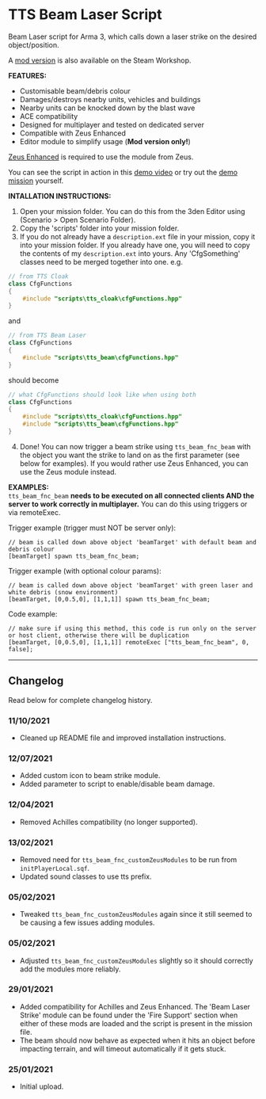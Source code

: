 # TTS Beam Laser Script
Beam Laser script for Arma 3, which calls down a laser strike on the desired object/position.

A [mod version](https://steamcommunity.com/sharedfiles/filedetails/?id=2393517275) is also available on the Steam Workshop.

**FEATURES:**
- Customisable beam/debris colour
- Damages/destroys nearby units, vehicles and buildings
- Nearby units can be knocked down by the blast wave
- ACE compatibility
- Designed for multiplayer and tested on dedicated server
- Compatible with Zeus Enhanced
- Editor module to simplify usage (**Mod version only!**)

[Zeus Enhanced](https://steamcommunity.com/sharedfiles/filedetails/?id=1779063631) is required to use the module from Zeus.

You can see the script in action in this [demo video](https://www.youtube.com/watch?v=OPNlwLIzreI) or try out the [demo mission](https://steamcommunity.com/sharedfiles/filedetails/?id=2373483475) yourself.


**INTALLATION INSTRUCTIONS:**

1. Open your mission folder. You can do this from the 3den Editor using (Scenario > Open Scenario Folder).
2. Copy the 'scripts' folder into your mission folder.
3. If you do not already have a `description.ext` file in your mission, copy it into your mission folder. If you already have one, you will need to copy the contents of my `description.ext` into yours. Any 'CfgSomething' classes need to be merged together into one.
e.g.
```cpp
// from TTS Cloak
class CfgFunctions
{
    #include "scripts\tts_cloak\cfgFunctions.hpp"
}
```
and
```cpp
// from TTS Beam Laser
class CfgFunctions
{
    #include "scripts\tts_beam\cfgFunctions.hpp"
}
```
should become
```cpp
// what CfgFunctions should look like when using both
class CfgFunctions
{
    #include "scripts\tts_cloak\cfgFunctions.hpp"
    #include "scripts\tts_beam\cfgFunctions.hpp"
}
```

4. Done! You can now trigger a beam strike using `tts_beam_fnc_beam` with the object you want the strike to land on as the first parameter (see below for examples). If you would rather use Zeus Enhanced, you can use the Zeus module instead.

**EXAMPLES:**  
`tts_beam_fnc_beam` **needs to be executed on all connected clients AND the server to work correctly in multiplayer.** You can do this using triggers or via remoteExec.  

Trigger example (trigger must NOT be server only):
```sqf
// beam is called down above object 'beamTarget' with default beam and debris colour
[beamTarget] spawn tts_beam_fnc_beam; 
```
Trigger example (with optional colour params):
```sqf
// beam is called down above object 'beamTarget' with green laser and white debris (snow environment)
[beamTarget, [0,0.5,0], [1,1,1]] spawn tts_beam_fnc_beam; 
```
Code example:
```sqf
// make sure if using this method, this code is run only on the server or host client, otherwise there will be duplication
[beamTarget, [0,0.5,0], [1,1,1]] remoteExec ["tts_beam_fnc_beam", 0, false];
```
___

## Changelog
Read below for complete changelog history.

### 11/10/2021
- Cleaned up README file and improved installation instructions.

### 12/07/2021
- Added custom icon to beam strike module.
- Added parameter to script to enable/disable beam damage.

### 12/04/2021
- Removed Achilles compatibility (no longer supported).

### 13/02/2021
- Removed need for `tts_beam_fnc_customZeusModules` to be run from `initPlayerLocal.sqf`.
- Updated sound classes to use tts prefix.

### 05/02/2021
- Tweaked `tts_beam_fnc_customZeusModules` again since it still seemed to be causing a few issues adding modules.

### 05/02/2021
- Adjusted `tts_beam_fnc_customZeusModules` slightly so it should correctly add the modules more reliably.

### 29/01/2021
- Added compatibility for Achilles and Zeus Enhanced. The 'Beam Laser Strike' module can be found under the 'Fire Support' section when either of these mods are loaded and the script is present in the mission file. 
- The beam should now behave as expected when it hits an object before impacting terrain, and will timeout automatically if it gets stuck.

### 25/01/2021
- Initial upload.
